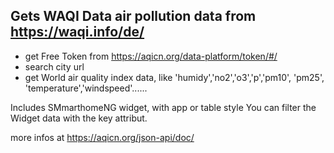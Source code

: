 ## Gets WAQI Data air pollution data from https://waqi.info/de/
  * get Free Token from https://aqicn.org/data-platform/token/#/
  * search city url
  * get World air quality index data, like 'humidy','no2','o3','p','pm10', 'pm25', 'temperature','windspeed'......

Includes SMmarthomeNG widget, with app or table style
You can filter the Widget data with the key attribut.

more infos at https://aqicn.org/json-api/doc/
